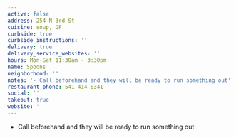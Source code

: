 ```yaml
---
active: false
address: 254 N 3rd St
cuisine: soup, GF
curbside: true
curbside_instructions: ''
delivery: true
delivery_service_websites: ''
hours: Mon-Sat 11:30am - 3:30pm
name: Spoons
neighborhood: ''
notes: '- Call beforehand and they will be ready to run something out'
restaurant_phone: 541-414-8341
social: ''
takeout: true
website: ''
---
```


- Call beforehand and they will be ready to run something out